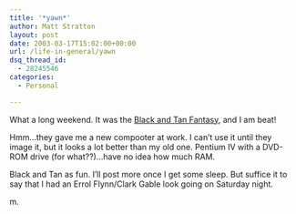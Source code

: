 ```yaml
---
title: '*yawn*'
author: Matt Stratton
layout: post
date: 2003-03-17T15:02:00+00:00
url: /life-in-general/yawn
dsq_thread_id:
  - 28245546
categories:
  - Personal

---
```

What a long weekend. It was the [Black and Tan Fantasy][1], and I am beat!

Hmm&#8230;they gave me a new compooter at work. I can&#8217;t use it until they image it, but it looks a lot better than my old one. Pentium IV with a DVD-ROM drive (for what??)&#8230;have no idea how much RAM.

Black and Tan as fun. I&#8217;ll post more once I get some sleep. But suffice it to say that I had an Errol Flynn/Clark Gable look going on Saturday night.

m.

 [1]: http://windyhop.org/blackandtan